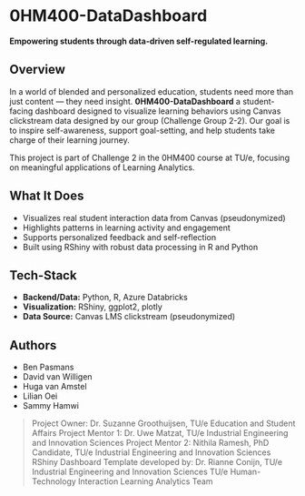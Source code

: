 # 0HM400-DataDashboard

**Empowering students through data-driven self-regulated learning.**

## Overview

In a world of blended and personalized education, students need more than just content — they need insight. **0HM400-DataDashboard** a student-facing dashboard designed to visualize learning behaviors using Canvas clickstream data designed by our group (Challenge Group 2-2). Our goal is to inspire self-awareness, support goal-setting, and help students take charge of their learning journey.

This project is part of Challenge 2 in the 0HM400 course at TU/e, focusing on meaningful applications of Learning Analytics.

## What It Does

- Visualizes real student interaction data from Canvas (pseudonymized)
- Highlights patterns in learning activity and engagement
- Supports personalized feedback and self-reflection
- Built using RShiny with robust data processing in R and Python

## Tech-Stack

- **Backend/Data:** Python, R, Azure Databricks
- **Visualization:** RShiny, ggplot2, plotly
- **Data Source:** Canvas LMS clickstream (pseudonymized)

## Authors

- Ben Pasmans
- David van Willigen
- Huga van Amstel
- Lilian Oei
- Sammy Hamwi

> Project Owner: Dr. Suzanne Groothuijsen, TU/e Education and Student Affairs
> Project Mentor 1: Dr. Uwe Matzat, TU/e Industrial Engineering and Innovation Sciences
> Project Mentor 2: Nithila Ramesh, PhD Candidate, TU/e Industrial Engineering and Innovation Sciences
> RShiny Dashboard Template developed by: Dr. Rianne Conijn, TU/e Industrial Engineering and Innovation Sciences
> TU/e Human-Technology Interaction Learning Analytics Team
